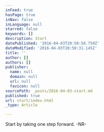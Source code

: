 ```yaml
---
inFeed: true
hasPage: true
inNav: false
inLanguage: null
starred: false
keywords: []
description: Start
datePublished: '2016-04-03T20:50:58.759Z'
dateModified: '2016-04-03T20:50:31.145Z'
title: ''
author: []
authors: []
publisher:
  name: null
  domain: null
  url: null
  favicon: null
sourcePath: _posts/2016-04-03-start.md
published: true
url: start/index.html
_type: Article

---
```

Start by taking one step forward. -NR-